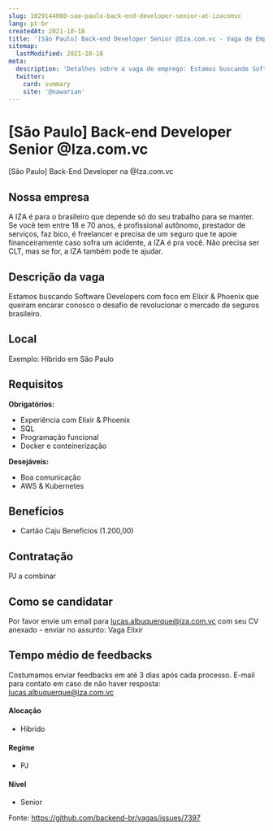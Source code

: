 ```yaml
---
slug: 1029144080-sao-paulo-back-end-developer-senior-at-izacomvc
lang: pt-br
createdAt: 2021-10-18
title: '[São Paulo] Back-end Developer Senior @Iza.com.vc - Vaga de Emprego'
sitemap:
  lastModified: 2021-10-18
meta:
  description: 'Detalhes sobre a vaga de emprego: Estamos buscando Software Developers com foco em Elixir & Phoenix que queiram encarar conosco o desafio de revolucionar o mercado de seguros brasileiro.'
  twitter:
    card: summary
    site: '@nawarian'
---
```


# [São Paulo] Back-end Developer Senior @Iza.com.vc

[São Paulo] Back-End Developer na @Iza.com.vc

## Nossa empresa

A IZA é para o brasileiro que depende só do seu trabalho para se manter. Se você tem entre 18 e 70 anos, é profissional autônomo, prestador de serviços, faz bico, é freelancer e precisa de um seguro que te apoie financeiramente caso sofra um acidente, a IZA é pra você. Não precisa ser CLT, mas se for, a IZA também pode te ajudar.

## Descrição da vaga

Estamos buscando Software Developers com foco em Elixir & Phoenix que queiram encarar conosco o desafio de revolucionar o mercado de seguros brasileiro.

## Local

Exemplo: Híbrido em São Paulo

## Requisitos

**Obrigatórios:**

- Experiência com Elixir & Phoenix
- SQL
- Programação funcional
- Docker e conteinerização

**Desejáveis:**
- Boa comunicação
- AWS & Kubernetes

## Benefícios

- Cartão Caju Beneficios (1.200,00)

## Contratação

PJ a combinar

## Como se candidatar

Por favor envie um email para lucas.albuquerque@iza.com.vc com seu CV anexado - enviar no assunto: Vaga Elixir

## Tempo médio de feedbacks

Costumamos enviar feedbacks em até 3 dias após cada processo.
E-mail para contato em caso de não haver resposta: lucas.albuquerque@iza.com.vc

#### Alocação
- Hibrido

#### Regime
- PJ

#### Nível
- Senior



Fonte: https://github.com/backend-br/vagas/issues/7397